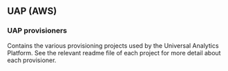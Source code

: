 ## UAP (AWS)

### UAP provisioners
Contains the various provisioning projects used by the Universal Analytics Platform. See the relevant readme file of each project for more detail about each provisioner.
